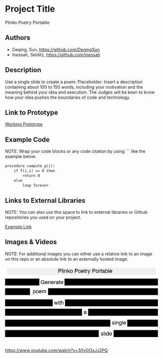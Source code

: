 # Project Title
Plinko Poetry Portable

## Authors
- Deqing, Sun, https://github.com/DeqingSun
- Inessah, Selditz, https://github.com/inessah

## Description
Use a single slide to create a poem. Placeholder: Insert a description containing about 100 to 150 words, including your motivation and the meaning behind your idea and execution. The Judges will be keen to know how your idea pushes the boundaries of code and technology. 

## Link to Prototype

[Working Prototype](http://plinko-poetry.appspot.com "Plinko Poetry Portable")

## Example Code
NOTE: Wrap your code blocks or any code citation by using ``` like the example below.
```
procedure compute_g(i):
    if f(i,i) == 0 then
        return 0
    else
        loop forever
```
## Links to External Libraries
 NOTE: You can also use this space to link to external libraries or Github repositories you used on your project.

[Example Link](http://www.google.com "Example Link")

## Images & Videos
NOTE: For additional images you can either use a relative link to an image on this repo or an absolute link to an externally hosted image.

![Example Image](project_images/cover.jpg?raw=true "Example Image")

https://www.youtube.com/watch?v=30yGOxJJ2PQ
